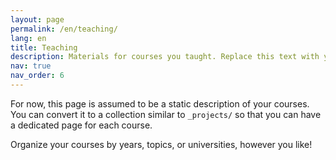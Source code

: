 ```yaml
---
layout: page
permalink: /en/teaching/
lang: en
title: Teaching
description: Materials for courses you taught. Replace this text with your description.
nav: true
nav_order: 6
---
```

For now, this page is assumed to be a static description of your courses. You can convert it to a collection similar to `_projects/` so that you can have a dedicated page for each course.

Organize your courses by years, topics, or universities, however you like!

